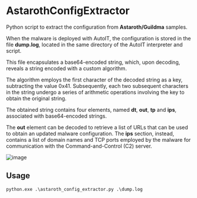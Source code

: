 # AstarothConfigExtractor

Python script to extract the configuration from **Astaroth/Guildma** samples.

When the malware is deployed with AutoIT, the configuration is stored in the file **dump.log**, located in the same directory of the AutoIT interpreter and script.

This file encapsulates a base64-encoded string, which, upon decoding, reveals a string encoded with a custom algorithm.

The algorithm employs the first character of the decoded string as a key, subtracting the value 0x41. Subsequently, each two subsequent characters in the string undergo a series of arithmetic operations involving the key to obtain the original string.

The obtained string contains four elements, named **dt**, **out**, **tp** and **ips**, associated with base64-encoded strings.

The **out** element can be decoded to retrieve a list of URLs that can be used to obtain an updated malware configuration. The **ips** section, instead, contains a list of domain names and TCP ports employed by the malware for communication with the Command-and-Control (C2) server.

![image](https://github.com/Microv/AstarothConfigExtractor/assets/9150645/c7f5d24c-a20f-4356-9244-63d8d7843830)



## Usage
```
python.exe .\astaroth_config_extractor.py .\dump.log 
```

